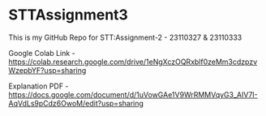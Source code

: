 # STTAssignment3
This is my GitHub Repo for STT:Assignment-2 - 
23110327 &amp; 23110333

Google Colab Link - https://colab.research.google.com/drive/1eNgXczOQRxblf0zeMm3cdzpzvWzepbYF?usp=sharing

Explanation PDF - https://docs.google.com/document/d/1uVowGAe1V9WrRMMVqyG3_AIV7I-AqVdLs9pCdz6OwoM/edit?usp=sharing

